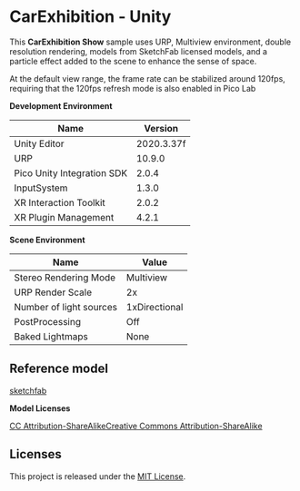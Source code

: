 # CarExhibition - Unity

This **CarExhibition Show** sample uses URP, Multiview environment, double resolution rendering, models from SketchFab licensed models, and a particle effect added to the scene to enhance the sense of space.

At the default view range, the frame rate can be stabilized around 120fps, requiring that the 120fps refresh mode is also enabled in Pico Lab

**Development Environment**

| Name                       | Version       |
|----------------------------|---------------|
| Unity Editor               | 2020.3.37f    |
| URP                        | 10.9.0        |
| Pico Unity Integration SDK | 2.0.4         |
| InputSystem                | 1.3.0         |
| XR Interaction Toolkit     | 2.0.2         |
| XR Plugin Management       | 4.2.1         |

**Scene Environment**

| Name                    | Value         |
|-------------------------|---------------|
| Stereo Rendering Mode   | Multiview     |
| URP Render Scale        | 2x            |
| Number of light sources | 1xDirectional |
| PostProcessing          | Off           |
| Baked Lightmaps         | None          |



## Reference model
[sketchfab](https://sketchfab.com/3d-models/pagani-huayra-bc-metallic-beryllium-orange-f3a4774883284e748b9081d2b2c60ed5)

**Model Licenses**

[CC Attribution-ShareAlikeCreative Commons Attribution-ShareAlike](https://creativecommons.org/licenses/by-sa/4.0/)

## Licenses
This project is released under the [MIT License](https://https://github.com/Pico-Developer/CarExhibition-Unity/blob/main/License).
